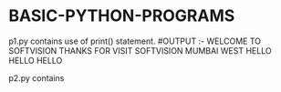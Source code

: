 # BASIC-PYTHON-PROGRAMS

p1.py contains use of print() statement.
#OUTPUT :-    WELCOME TO SOFTVISION
              THANKS FOR VISIT
              SOFTVISION
              MUMBAI
              WEST
              HELLO HELLO   HELLO
              
p2.py contains 
